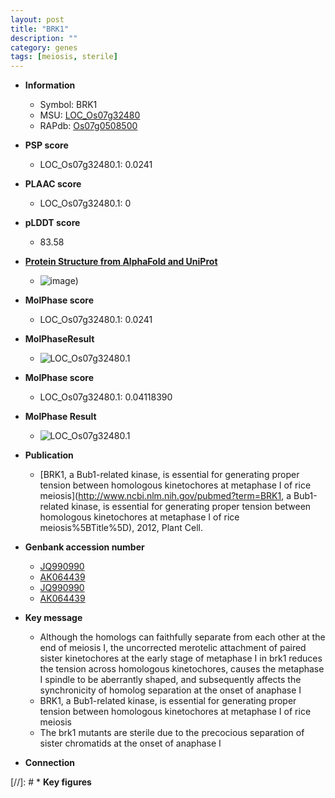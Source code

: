 ```yaml
---
layout: post
title: "BRK1"
description: ""
category: genes
tags: [meiosis, sterile]
---
```


* **Information**  
    + Symbol: BRK1  
    + MSU: [LOC_Os07g32480](http://rice.plantbiology.msu.edu/cgi-bin/ORF_infopage.cgi?orf=LOC_Os07g32480)  
    + RAPdb: [Os07g0508500](http://rapdb.dna.affrc.go.jp/viewer/gbrowse_details/irgsp1?name=Os07g0508500)  

* **PSP score**  
    + LOC_Os07g32480.1: 0.0241 

* **PLAAC score**  
    + LOC_Os07g32480.1: 0 

* **pLDDT score**
    + 83.58

* **[Protein Structure from AlphaFold and UniProt](https://www.uniprot.org/uniprotkb/B9FXF7/entry#structure)**
    + ![image](https://ricepsp.github.io/images/B/AF-B9FXF7-F1.png))

* **MolPhase score**
    + LOC_Os07g32480.1: 0.0241

* **MolPhaseResult**
    + ![LOC_Os07g32480.1](https://ricepsp.github.io/pictures/LOC_Os07g/LOC_Os07g32480.1.png)

* **MolPhase score**
    + LOC_Os07g32480.1: 0.04118390

* **MolPhase Result**
    + ![LOC_Os07g32480.1](https://304243504.github.io/Pictures/LOC_Os07g/LOC_Os07g32480.1.png)

* **Publication**  
    + [BRK1, a Bub1-related kinase, is essential for generating proper tension between homologous kinetochores at metaphase I of rice meiosis](http://www.ncbi.nlm.nih.gov/pubmed?term=BRK1, a Bub1-related kinase, is essential for generating proper tension between homologous kinetochores at metaphase I of rice meiosis%5BTitle%5D), 2012, Plant Cell.

* **Genbank accession number**  
    + [JQ990990](http://www.ncbi.nlm.nih.gov/nuccore/JQ990990)
    + [AK064439](http://www.ncbi.nlm.nih.gov/nuccore/AK064439)
    + [JQ990990](http://www.ncbi.nlm.nih.gov/nuccore/JQ990990)
    + [AK064439](http://www.ncbi.nlm.nih.gov/nuccore/AK064439)

* **Key message**  
    + Although the homologs can faithfully separate from each other at the end of meiosis I, the uncorrected merotelic attachment of paired sister kinetochores at the early stage of metaphase I in brk1 reduces the tension across homologous kinetochores, causes the metaphase I spindle to be aberrantly shaped, and subsequently affects the synchronicity of homolog separation at the onset of anaphase I
    + BRK1, a Bub1-related kinase, is essential for generating proper tension between homologous kinetochores at metaphase I of rice meiosis
    + The brk1 mutants are sterile due to the precocious separation of sister chromatids at the onset of anaphase I

* **Connection**  

[//]: # * **Key figures**  


